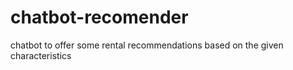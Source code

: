 # chatbot-recomender
chatbot to offer some rental recommendations based on the given characteristics
